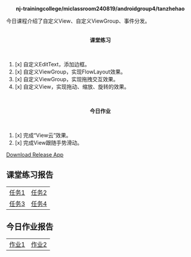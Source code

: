 <div>
    <p align="center">
        <strong>nj-trainingcollege/miclassroom240819/androidgroup4/tanzhehao</strong>
        <br>
    </p>
    今日课程介绍了自定义View、自定义ViewGroup、事件分发。
    <br><br>
    <p align="center"><strong>课堂练习</strong></p>
    <br>
</div>

1. [x] 自定义EditText，添加边框。
2. [x] 自定义ViewGroup，实现FlowLayout效果。
3. [x] 自定义ViewGroup，实现拖拽交互效果。
4. [x] 自定义View，实现拖动、缩放、旋转的效果。

<div>
    <br>
    <p align="center"><strong>今日作业</strong></p>
    <br>
</div>

1. [x] 完成“View云”效果。
2. [x] 完成View跟随手势滑动。

<div>
    <a href="app/release/app-release.apk?inline=false">Download Release App</a>
    <br>
</div>

## 课堂练习报告

|                         |                         |
| ----------------------- | ----------------------- |
| [任务1](Day8-Train1.md) | [任务2](Day8-Train2.md) |
| [任务3](Day8-Train3.md) | [任务4](Day8-Train4.md) |

## 今日作业报告

|                      |                      |
| -------------------- | -------------------- |
| [作业1](Day8-HW1.md) | [作业2](Day8-HW2.md) |

